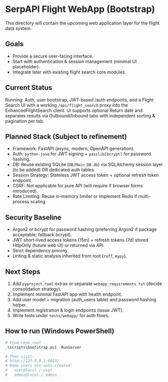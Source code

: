 # SerpAPI Flight WebApp (Bootstrap)

This directory will contain the upcoming web application layer for the flight data system.

## Goals
- Provide a secure user-facing interface.
- Start with authentication & session management (minimal UI placeholder).
- Integrate later with existing flight search core modules.

## Current Status
Running: Auth, user bootstrap, JWT-based /auth endpoints, and a Flight Search UI with a working `/api/flight_search` proxy into the EnhancedFlightSearch client. UI supports optional Return date and separates results via Outbound/Inbound tabs with independent sorting & pagination per tab.

## Planned Stack (Subject to refinement)
- Framework: FastAPI (async, modern, OpenAPI generation).
- Auth: `python-jose` for JWT signing + `passlib[bcrypt]` for password hashing.
- DB: Reuse existing SQLite (`DB/Main_DB.db`) via SQLAlchemy session layer (to be added) OR dedicated auth tables.
- Session Strategy: Stateless JWT access token + optional refresh token endpoint.
- CSRF: Not applicable for pure API (will require if browser forms introduced).
- Rate Limiting: Reuse in-memory limiter or implement Redis if multi-process scaling.

## Security Baseline
- Argon2 or bcrypt for password hashing (preferring Argon2 if package acceptable; fallback bcrypt).
- JWT short-lived access tokens (15m) + refresh tokens (7d) stored HttpOnly (future web UI) or returned via API.
- Strict dependency pinning.
- Linting & static analysis inherited from root (`ruff`, `mypy`).

## Next Steps
1. Add `pyproject.toml` extras or separate `webapp_requirements.txt` (decide consolidation strategy).
2. Implement minimal FastAPI app with health endpoint.
3. Add user model + migration (auth_users table) and password hashing helper.
4. Implement registration & login endpoints (issue JWT).
5. Write tests under `tests/webapp/` for auth flows.

## How to run (Windows PowerShell)

```powershell
# From repo root
.\scripts\bootstrap.ps1 -RunServer

# Then visit:
# http://127.0.0.1:8013/
# Demo users are auto-created:
#   user@local / user
#   admin@local / admin
```

